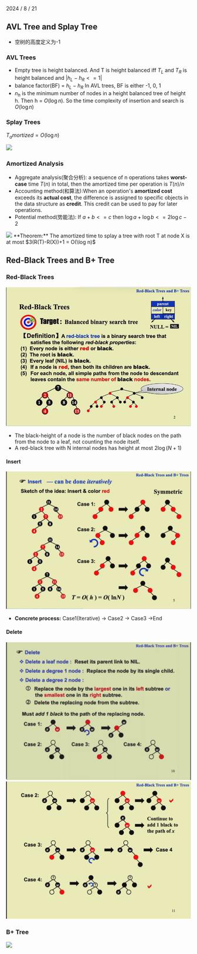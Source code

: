 2024 / 8 / 21

## AVL Tree and Splay Tree 

* 空树的高度定义为-1

### AVL Trees
* Empty tree is height balanced. And T is height balanced iff $T_L$  and  $T_R$ is height balanced and $|h_L - h_R <= 1|$
* balance factor(BF) = $h_L - h_R$ In AVL trees, BF is either -1, 0, 1
* $n_h$ is the minimum number of nodes in a height balanced tree of height h. Then h = $O(\log n)$. So the time complexity of insertion and search is $O(\log n)$
### Splay Trees 
$T_amortized = O(\log n)$

<img src="./photo/SplayTree.png">

### Amortized Analysis
* Aggregate analysis(聚合分析): a sequence of n operations takes **worst-case** time $T(n)$ in total, then the amortized time per operation is $T(n)/n$
* Accounting method(和算法):When an operation's **amortized cost** exceeds its **actual cost**, the difference is assigned to specific objects in the data structure as **credit**. This credit can be used to pay for later operations.
* Potential method(势能法): 
If $a+b <= c$ then $\log a + \log b <= 2\log c - 2$
<img src="./photo/PotentialMethod.png">
**Theorem:** The amortized time to splay a tree with root T at node X is at most $3(R(T)-R(X))+1 = O(\log n)$ 

## Red-Black Trees and B+ Tree

### Red-Black Trees
<img src="../../image/ADS/B+Tree/RedBlackTree.png">

* The black-height of a node is the number of black nodes on the path from the node to a leaf, not counting the node itself.
* A red-black tree with N internal nodes has height at most $2\log(N+1)$

#### Insert
<img src="../../image/ADS/B+Tree/Insert.png">

* **Concrete process:** Case1(Iterative) -> Case2 -> Case3 ->End

#### Delete
<img src="../../image/ADS/B+Tree/Delete1.png">
<img src="../../image/ADS/B+Tree/Delete2.png">


### B+ Tree

<img src="../../image/ADS/B+Tree/B+Tree/Definition.png">